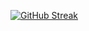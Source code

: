 [![GitHub Streak](https://github-readme-streak-stats.herokuapp.com?user=soviaa)](https://git.io/streak-stats)

